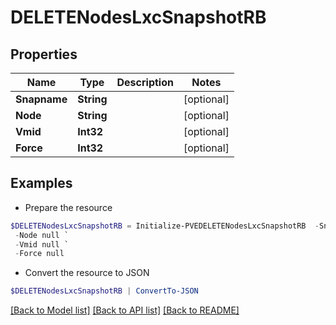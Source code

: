 # DELETENodesLxcSnapshotRB
## Properties

Name | Type | Description | Notes
------------ | ------------- | ------------- | -------------
**Snapname** | **String** |  | [optional] 
**Node** | **String** |  | [optional] 
**Vmid** | **Int32** |  | [optional] 
**Force** | **Int32** |  | [optional] 

## Examples

- Prepare the resource
```powershell
$DELETENodesLxcSnapshotRB = Initialize-PVEDELETENodesLxcSnapshotRB  -Snapname null `
 -Node null `
 -Vmid null `
 -Force null
```

- Convert the resource to JSON
```powershell
$DELETENodesLxcSnapshotRB | ConvertTo-JSON
```

[[Back to Model list]](../README.md#documentation-for-models) [[Back to API list]](../README.md#documentation-for-api-endpoints) [[Back to README]](../README.md)

